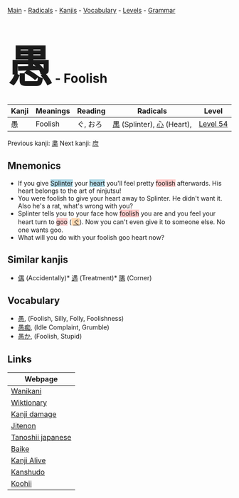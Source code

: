 <style> bigfont {font-size: 100px}</style>
[Main](../README.md) -
[Radicals](../radicals.md) -
[Kanjis](../kanjis.md) -
[Vocabulary](../vocabulary.md) -
[Levels](../levels.md) -
[Grammar](../grammar.md)
# <bigfont> 愚</bigfont> - Foolish 

| Kanji | Meanings | Reading | Radicals | Level |
| --- | --- | --- | --- | --- |
| 愚 | Foolish | ぐ, おろ | [禺](../radicals/禺.md) (Splinter), [心](../radicals/心.md) (Heart),  | [Level 54](../levels/wk_level54.md) |

Previous kanji: [粛](粛.md) Next kanji: [庶](庶.md) 

## Mnemonics
 * If you give <span style="background-color:#ADD8E6"> Splinter</span> your <span style="background-color:#ADD8E6"> heart</span> you'll feel pretty <span style="background-color:#ffcccb"> foolish</span> afterwards. His heart belongs to the art of ninjutsu! 
* You were foolish to give your heart away to Splinter. He didn't want it. Also he's a rat, what's wrong with you?
* Splinter tells you to your face how <span style="background-color:#ffcccb"> foolish</span> you are and you feel your heart turn to <span style="background-color:#ffcccb"> goo</span> (<span style="background-color:#fed8b1"> [ぐ](https://jisho.org/search/ぐ)</span>). Now you can't even give it to someone else. No one wants goo.
* What will you do with your foolish goo heart now? 


## Similar kanjis
 * [偶](偶.md) (Accidentally)* [遇](遇.md) (Treatment)* [隅](隅.md) (Corner)


## Vocabulary
 * [愚](../vocabulary/愚.md), (Foolish, Silly, Folly, Foolishness)
* [愚痴](../vocabulary/愚.md), (Idle Complaint, Grumble)
* [愚か](../vocabulary/愚.md), (Foolish, Stupid)



## Links 

| Webpage |
| --- |
| [Wanikani          ](https://www.wanikani.com/kanji/愚) |
| [Wiktionary        ](https://en.wiktionary.org/wiki/愚) |
| [Kanji damage      ](http://www.kanjidamage.com/kanji/search?utf8=✓&q=愚) |
| [Jitenon           ](https://jitenon.com/kanji/愚) |
| [Tanoshii japanese ](https://www.tanoshiijapanese.com/dictionary/kanji.cfm?k=愚) |
| [Baike             ](https://baike.baidu.com/item/愚) |
| [Kanji Alive       ](https://app.kanjialive.com/愚) |
| [Kanshudo          ](https://www.kanshudo.com/searchmn?q=愚) |
| [Koohii            ](https://kanji.koohii.com/study/kanji/愚) |
